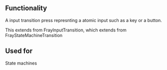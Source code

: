 ## Functionality
A input transition press represnting a atomic input such as a key or a button.

This extends from FrayInputTransition, which extends from FrayStateMachineTransition

## Used for
State machines
